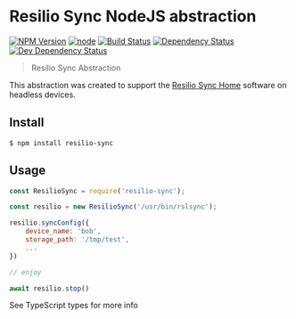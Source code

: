 # Resilio Sync NodeJS abstraction

[![NPM Version](https://img.shields.io/npm/v/resilio-sync.svg)](https://www.npmjs.com/package/resilio-sync)
[![node](https://img.shields.io/node/v/resilio-sync.svg)](https://www.npmjs.com/package/resilio-sync)
[![Build Status](https://travis-ci.com/EdJoPaTo/resilio-sync-nodejs-abstraction.svg?branch=master)](https://travis-ci.com/EdJoPaTo/resilio-sync-nodejs-abstraction)
[![Dependency Status](https://david-dm.org/edjopato/resilio-sync-nodejs-abstraction/status.svg)](https://david-dm.org/edjopato/resilio-sync-nodejs-abstraction)
[![Dev Dependency Status](https://david-dm.org/edjopato/resilio-sync-nodejs-abstraction/dev-status.svg)](https://david-dm.org/edjopato/resilio-sync-nodejs-abstraction?type=dev)

> Resilio Sync Abstraction

This abstraction was created to support the [Resilio Sync Home](//www.resilio.com/individuals/) software on headless devices.

## Install

```
$ npm install resilio-sync
```


## Usage

```js
const ResilioSync = require('resilio-sync');

const resilio = new ResilioSync('/usr/bin/rslsync');

resilio.syncConfig({
	device_name: 'bob',
	storage_path: '/tmp/test',
	...
})

// enjoy

await resilio.stop()
```

See TypeScript types for more info
